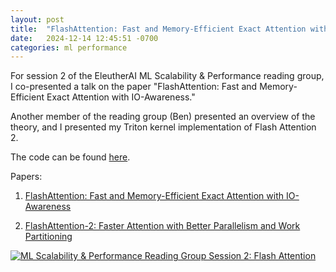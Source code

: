 ```yaml
---
layout: post
title:  "FlashAttention: Fast and Memory-Efficient Exact Attention with IO-Awareness"
date:   2024-12-14 12:45:51 -0700
categories: ml performance
---
```


For session 2 of the EleutherAI ML Scalability & Performance reading group, I co-presented a talk on the paper "FlashAttention: Fast and Memory-Efficient Exact Attention with IO-Awareness." 

Another member of the reading group (Ben) presented an overview of the theory, and I presented my Triton kernel implementation of Flash Attention 2. 

The code can be found [here](https://github.com/danielvegamyhre/ML-scalability-and-performance/blob/main/session_2/flash_attention.py).


Papers:

1. [FlashAttention: Fast and Memory-Efficient Exact Attention with IO-Awareness](https://arxiv.org/abs/2307.08691)

2. [FlashAttention-2: Faster Attention with Better Parallelism and Work Partitioning](https://arxiv.org/abs/2307.08691)

[![ML Scalability & Performance Reading Group Session 2: Flash Attention](https://img.youtube.com/vi/Lys0TpsLIEc/maxresdefault.jpg)](https://www.youtube.com/watch?v=Lys0TpsLIEc)
